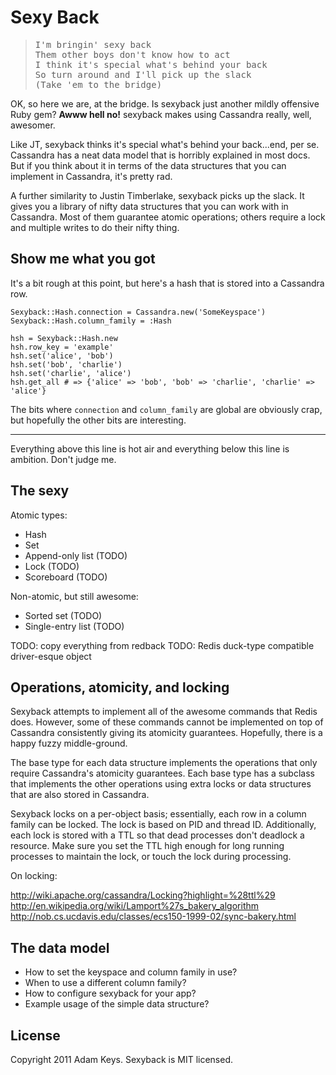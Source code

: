 # Sexy Back

<blockquote><pre>
I'm bringin' sexy back
Them other boys don't know how to act
I think it's special what's behind your back
So turn around and I'll pick up the slack
(Take 'em to the bridge)
</pre></blockquote>

OK, so here we are, at the bridge. Is sexyback just another mildly offensive
Ruby gem? **Awww hell no!** sexyback makes using Cassandra really, well,
awesomer.

Like JT, sexyback thinks it's special what's behind your back...end, per se.
Cassandra has a neat data model that is horribly explained in most docs. But if
you think about it in terms of the data structures that you can implement in
Cassandra, it's pretty rad.

A further similarity to Justin Timberlake, sexyback picks up the slack. It
gives you a library of nifty data structures that you can work with in
Cassandra. Most of them guarantee atomic operations; others require a lock and
multiple writes to do their nifty thing.

## Show me what you got

It's a bit rough at this point, but here's a hash that is stored into
a Cassandra row.

    Sexyback::Hash.connection = Cassandra.new('SomeKeyspace')
    Sexyback::Hash.column_family = :Hash

    hsh = Sexyback::Hash.new
    hsh.row_key = 'example'
    hsh.set('alice', 'bob')
    hsh.set('bob', 'charlie')
    hsh.set('charlie', 'alice')
    hsh.get_all # => {'alice' => 'bob', 'bob' => 'charlie', 'charlie' => 'alice'}

The bits where `connection` and `column_family` are global are obviously crap,
but hopefully the other bits are interesting.

---

Everything above this line is hot air and everything below this line is
ambition. Don't judge me.

## The sexy

Atomic types:

- Hash
- Set
- Append-only list (TODO)
- Lock (TODO)
- Scoreboard (TODO)

Non-atomic, but still awesome:

- Sorted set (TODO)
- Single-entry list (TODO)

TODO: copy everything from redback
TODO: Redis duck-type compatible driver-esque object

## Operations, atomicity, and locking

Sexyback attempts to implement all of the awesome commands that Redis does.
However, some of these commands cannot be implemented on top of Cassandra
consistently giving its atomicity guarantees. Hopefully, there is a happy fuzzy
middle-ground.

The base type for each data structure implements the operations that only
require Cassandra's atomicity guarantees. Each base type has a subclass that
implements the other operations using extra locks or data structures that are
also stored in Cassandra.

Sexyback locks on a per-object basis; essentially, each row in a column family
can be locked. The lock is based on PID and thread ID. Additionally, each lock
is stored with a TTL so that dead processes don't deadlock a resource. Make
sure you set the TTL high enough for long running processes to maintain the
lock, or touch the lock during processing.

On locking:

http://wiki.apache.org/cassandra/Locking?highlight=%28ttl%29
http://en.wikipedia.org/wiki/Lamport%27s_bakery_algorithm
http://nob.cs.ucdavis.edu/classes/ecs150-1999-02/sync-bakery.html

## The data model

* How to set the keyspace and column family in use?
* When to use a different column family?
* How to configure sexyback for your app?
* Example usage of the simple data structure?

## License

Copyright 2011 Adam Keys. Sexyback is MIT licensed.
